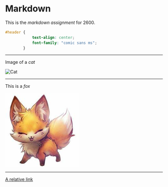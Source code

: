 # Markdown
This is the _markdown assignment_ for 2600.

```css
#header {
            text-align: center; 
            font-family: "comic sans ms"; 
        }
```
***
Image of a *cat* 

![Cat](https://static-cdn.123rf.com/images/v5/index-thumbnail/84170952-b.jpg "Cat")
***
This is a *fox*

![Fox](Fox.jpg "Fox")
***
[A relative link](File-2.md)